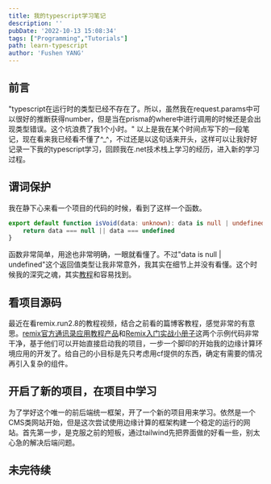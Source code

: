 ```yaml
---
title: 我的typescript学习笔记
description: ''
pubDate: '2022-10-13 15:08:34'
tags: ["Programming","Tutorials"]
path: learn-typescript
author: 'Fushen YANG'
---
```


## 前言

"typescript在运行时的类型已经不存在了。所以，虽然我在request.params中可以很好的推断获得number，但是当在prisma的where中进行调用的时候还是会出现类型错误。这个坑浪费了我1个小时。" 以上是我在某个时间点写下的一段笔记，现在看来我已经看不懂了^_^，不过还是以这句话来开头，这样可以让我好好记录一下我的typescript学习，回顾我在.net技术栈上学习的经历，进入新的学习过程。

## 谓词保护

我在静下心来看一个项目的代码的时候，看到了这样一个函数。

``` typescript
export default function isVoid(data: unknown): data is null | undefined {
    return data === null || data === undefined
}
```

函数非常简单，用途也非常明确，一眼就看懂了。不过"data is null | undefined"这个返回值类型让我非常意外，我其实在细节上并没有看懂。这个时候我的深究之魂，其实[教程](https://www.jianshu.com/p/57df3cb66d3d#)和容易找到。

## 看项目源码

最近在看remix.run2.8的教程视频，结合之前看的篇博客教程，感觉非常的有意思。[remix官方通讯录应用教程产品](https://github.com/FushenYang/remix.run.tutorial)和[Remix入门实战小册子](https://remix.lutaonan.com)这两个示例代码非常干净，基于他们可以开始直接启动我的项目，一步一个脚印的开始我的边缘计算环境应用的开发了。给自己的小目标是先只考虑用cf提供的东西，确定有需要的情况再引入复杂的组件。

## 开启了新的项目，在项目中学习

为了学好这个唯一的前后端统一框架，开了一个新的项目用来学习。依然是一个CMS类网站开始，但是这次尝试使用边缘计算的框架构建一个稳定的运行的网站。首先第一步，是克服之前的短板，通过tailwind先把界面做的好看一些，别太心急的解决后端问题。

## 未完待续

